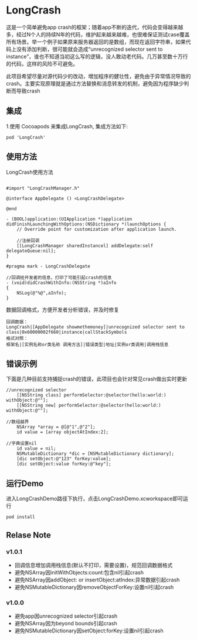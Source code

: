 # LongCrash

这是一个简单避免app crash的框架；随着app不断的迭代，代码会变得越来越多，经过N个人的持续N年的代码，维护起来越来越难，也很难保证测试case覆盖所有场景。举一个例子如果原来服务器返回的是数组，而现在返回字符串，如果代码上没有添加判断，很可能就会造成“unrecognized selector sent to instance”，谁也不知道当初这么写的逻辑，没人敢动老代码。几万甚至数十万行的代码，这样的风险不可避免。

此项目希望尽量对源代码少的改动，增加程序的健壮性，避免由于异常情况导致的crash。主要实现原理就是通过方法替换和消息转发的机制，避免因为程序缺少判断而导致crash

## 集成
1.使用 Cocoapods 来集成LongCrash, 集成方法如下:

```
pod 'LongCrash'
```

## 使用方法

LongCrash使用方法

```

#import "LongCrashManager.h"

@interface AppDelegate () <LongCrashDelegate>

@end

- (BOOL)application:(UIApplication *)application didFinishLaunchingWithOptions:(NSDictionary *)launchOptions {
    // Override point for customization after application launch.

	//注册回调
	[[LongCrashManager sharedInstancel] addDelegate:self delegateQueue:nil];
}

#pragma mark - LongCrashDelegate

//回调给开发者的信息，打印了可能引起crash的信息
- (void)didCrashWithInfo:(NSString *)aInfo
{
    NSLog(@"%@",aInfo);
}
```

数据回调格式，方便开发者分析错误，并及时修复

```
回调数据：
LongCrash|[AppDelegate showmethemoney]|unrecognized selector sent to class|0x60000002f660|instance|callStackSymbols
格式对照：
框架名|[实例名称or类名称 调用方法]|错误类型|地址|实例or类调用|调用栈信息
```

## 错误示例

下面是几种目前支持捕捉crash的错误，此项目也会针对常见crash做出实时更新

```
//unrecognized selector
    [[NSString class] performSelector:@selector(hello:world:) withObject:@""];
    [[NSString new] performSelector:@selector(hello:world:) withObject:@""];
    
//数组越界
    NSArray *array = @[@"1",@"2"];
    id value = [array objectAtIndex:2];
    
//字典设置nil
	id value = nil;
    NSMutableDictionary *dic = [NSMutableDictionary dictionary];
    [dic setObject:@"123" forKey:value];
    [dic setObject:value forKey:@"key"];
```

## 运行Demo

进入LongCrashDemo路径下执行，点击LongCrashDemo.xcworkspace即可运行

```
pod install
```

## Relase Note

### v1.0.1
* 回调信息增加调用栈信息(默认不打印，需要设置)，规范回调数据格式
* 避免NSArray因initWithObjects:count:包含nil引起crash
* 避免NSArray因addObject: or insertObject:atIndex:异常数据引起crash
* 避免NSMutableDictionary因removeObjectForKey:设置nil引起crash

### v1.0.0
* 避免app因unrecognized selector引起crash
* 避免NSArray因为beyond bounds引起crash
* 避免NSMutableDictionary因setObject:forKey:设置nil引起crash
